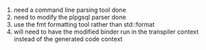 1. need a command line parsing tool done
2. need to modify the plpgsql parser done
3. use the fmt formatting tool rather than std::format
4. will need to have the modified binder run in the transpiler context instead of the generated code context

